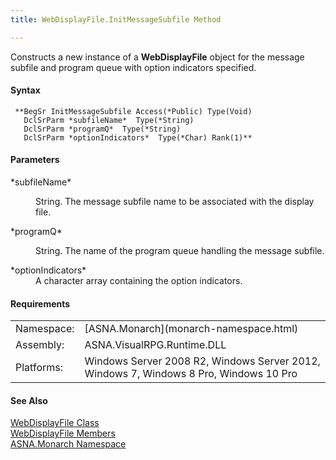 ```yaml
---
title: WebDisplayFile.InitMessageSubfile Method

---
```


Constructs a new instance of a **WebDisplayFile** object for the message subfile and program queue with option indicators specified.

#### Syntax
<pre class="prettyprint"><code class="language-avr"> **BegSr InitMessageSubfile Access(*Public) Type(Void)
   DclSrParm *subfileName*  Type(*String)
   DclSrParm *programQ*  Type(*String)
   DclSrParm *optionIndicators*  Type(*Char) Rank(1)** </code></pre>

#### Parameters
<dl>
        <dt>
 *subfileName* 
        </dt>
        <dd>

String. The message subfile name to be associated with the display file.
</dd>
        <dt>
 *programQ* 
        </dt>
        <dd>

String. The name of the program queue handling the message subfile.
</dd>
        <dt>
 *optionIndicators* 
        </dt>
        <dd>A character array containing the option
        indicators.</dd>
</dl>
<!-- -->

#### Requirements
<table class="dttable" cellspacing="0" cellpadding="4" width="60%">
           <colgroup>
            <col width="15%" style="font-weight:bold" />
            <col width="85%" />
          </colgroup>
          <tr>
            <td>Namespace:</td>
            <td>[ASNA.Monarch](monarch-namespace.html)</td>
          </tr>
          <tr>
            <td>Assembly:</td>
            <td>ASNA.VisualRPG.Runtime.DLL</td>
          </tr>
         <tr>
            <td>Platforms:</td>
            <td>Windows Server 2008 R2, Windows Server 2012,  Windows 7, Windows 8 Pro, Windows 10 Pro</td>
         </tr>
</table>

<!-- end -->

#### See Also
[ WebDisplayFile Class](web-display-file-class.html) <br /> [ WebDisplayFile Members](web-display-file-class-members.html) <br /> [ASNA.Monarch Namespace](monarch-namespace.html)
